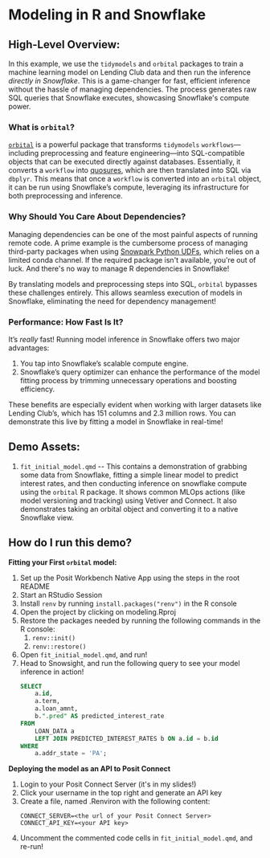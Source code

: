 # Modeling in R and Snowflake

## High-Level Overview:

In this example, we use the `tidymodels` and `orbital` packages to train a machine learning model on Lending Club data and then run the inference *directly in Snowflake*. This is a game-changer for fast, efficient inference without the hassle of managing dependencies. The process generates raw SQL queries that Snowflake executes, showcasing Snowflake's compute power.


### What is `orbital`?

[`orbital`](https://orbital.tidymodels.org/index.html) is a powerful package that transforms `tidymodels` `workflows`—including preprocessing and feature engineering—into SQL-compatible objects that can be executed directly against databases. Essentially, it converts a `workflow` into [quosures](https://rlang.r-lib.org/reference/topic-quosure.html), which are then translated into SQL via `dbplyr`. This means that once a `workflow` is converted into an `orbital` object, it can be run using Snowflake’s compute, leveraging its infrastructure for both preprocessing and inference.


### Why Should You Care About Dependencies?

Managing dependencies can be one of the most painful aspects of running remote code. A prime example is the cumbersome process of managing third-party packages when using [Snowpark Python UDFs](https://docs.snowflake.com/en/developer-guide/snowpark/python/creating-udfs#using-third-party-packages-from-anaconda-in-a-udf), which relies on a limited conda channel. If the required package isn't available, you're out of luck. And there's no way to manage R dependencies in Snowflake!

By translating models and preprocessing steps into SQL, `orbital` bypasses these challenges entirely. This allows seamless execution of models in Snowflake, eliminating the need for dependency management!


### Performance: How Fast Is It?

It’s *really* fast! Running model inference in Snowflake offers two major advantages:

1. You tap into Snowflake’s scalable compute engine.
2. Snowflake’s query optimizer can enhance the performance of the model fitting process by trimming unnecessary operations and boosting efficiency.

These benefits are especially evident when working with larger datasets like Lending Club’s, which has 151 columns and 2.3 million rows. You can demonstrate this live by fitting a model in Snowflake in real-time!


## Demo Assets:

1.  `fit_initial_model.qmd` -- This contains a demonstration of grabbing some data from Snowflake, fitting a simple linear model to predict interest rates, and then conducting inference on snowflake compute using the `orbital` R package. It shows common MLOps actions (like model versioning and tracking) using Vetiver and Connect. It also demonstrates taking an orbital object and converting it to a native Snowflake view.

## How do I run this demo?

**Fitting your First `orbital` model:**

1. Set up the Posit Workbench Native App using the steps in the root README
2. Start an RStudio Session
3. Install `renv` by running `install.packages("renv")` in the R console
4. Open the project by clicking on modeling.Rproj
5. Restore the packages needed by running the following commands in the R console:
    1. `renv::init()`
    2. `renv::restore()`
6. Open `fit_initial_model.qmd`, and run!
7. Head to Snowsight, and run the following query to see your model inference in action!
    ```sql
    SELECT 
        a.id, 
        a.term, 
        a.loan_amnt,
        b.".pred" AS predicted_interest_rate 
    FROM 
        LOAN_DATA a 
        LEFT JOIN PREDICTED_INTEREST_RATES b ON a.id = b.id 
    WHERE 
        a.addr_state = 'PA';
    ```

**Deploying the model as an API to Posit Connect**
1. Login to your Posit Connect Server (it's in my slides!)
2. Click your username in the top right and generate an API key
3. Create a file, named .Renviron with the following content:
    ```
    CONNECT_SERVER=<the url of your Posit Connect Server>
    CONNECT_API_KEY=<your API key>
    ```
4. Uncomment the commented code cells in `fit_initial_model.qmd`, and re-run!

